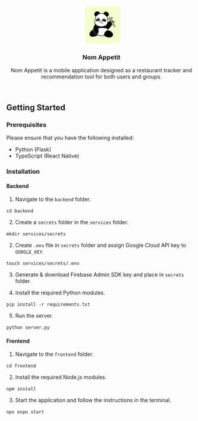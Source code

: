 <br />
<div align="center">
  <a href="https://github.com/othneildrew/Best-README-Template">
    <img src="docs/images/logo.jpg" alt="Logo" width="100" height="100">
  </a>

  <h3 align="center">Nom Appetit</h3>

  <p align="center">
    Nom Appetit is a mobile application designed as a restaurant tracker and recommendation tool for both users and groups.
  </p>
</div>
<br />

## Getting Started
### Prerequisites
Please ensure that you have the following installed:

- Python (Flask)
- TypeScript (React Native)

### Installation

#### Backend
1. Navigate to the `backend` folder.
```
cd backend
```

2. Create a `secrets` folder in the `services` folder.
```
mkdir services/secrets
```

2. Create `.env` file in `secrets` folder and assign Google Cloud API key to `GOOGLE_KEY`.
```
touch services/secrets/.env
```

3. Generate & download Firebase Admin SDK key and place in `secrets` folder.

4. Install the required Python modules.
```
pip install -r requirements.txt
```

5. Run the server.
```
python server.py
```

#### Frontend
1. Navigate to the `frontend` folder.
```
cd frontend
```

2. Install the required Node.js modules.
```
npm install
```

3. Start the application and follow the instructions in the terminal.
```
npx expo start
```

